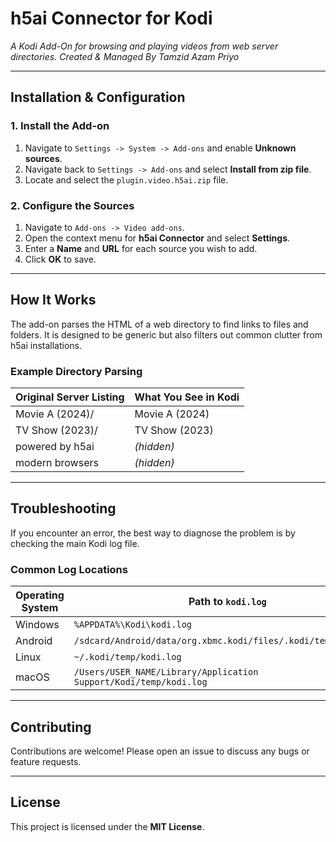 # h5ai Connector for Kodi

*A Kodi Add-On for browsing and playing videos from web server directories. Created & Managed By Tamzid Azam Priyo* 

---

## Installation & Configuration

### 1. Install the Add-on

1. Navigate to `Settings -> System -> Add-ons` and enable **Unknown sources**.
2. Navigate back to `Settings -> Add-ons` and select **Install from zip file**.
3. Locate and select the `plugin.video.h5ai.zip` file.

### 2. Configure the Sources

1. Navigate to `Add-ons -> Video add-ons`.
2. Open the context menu for **h5ai Connector** and select **Settings**.
3. Enter a **Name** and **URL** for each source you wish to add.
4. Click **OK** to save.

---

## How It Works

The add-on parses the HTML of a web directory to find links to files and folders. It is designed to be generic but also filters out common clutter from h5ai installations.

### Example Directory Parsing

| Original Server Listing        | What You See in Kodi   |
|-------------------------------|-------------------------|
| Movie A (2024)/               | Movie A (2024)          |
| TV Show (2023)/               | TV Show (2023)          |
| powered by h5ai               | *(hidden)*              |
| modern browsers               | *(hidden)*              |

---

## Troubleshooting

If you encounter an error, the best way to diagnose the problem is by checking the main Kodi log file.

### Common Log Locations

| Operating System | Path to `kodi.log` |
|------------------|--------------------|
| Windows          | `%APPDATA%\Kodi\kodi.log` |
| Android          | `/sdcard/Android/data/org.xbmc.kodi/files/.kodi/temp/kodi.log` |
| Linux            | `~/.kodi/temp/kodi.log` |
| macOS            | `/Users/USER_NAME/Library/Application Support/Kodi/temp/kodi.log` |

---

## Contributing

Contributions are welcome! Please open an issue to discuss any bugs or feature requests.

---

## License

This project is licensed under the **MIT License**.
